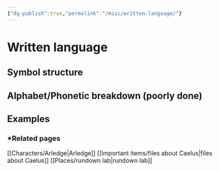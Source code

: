 ```yaml
---
{"dg-publish":true,"permalink":"/misc/written-language/"}
---
```


# Written language
## Symbol structure
## Alphabet/Phonetic breakdown (poorly done)
## Examples
### *Related pages
[[Characters/Arledge\|Arledge]]
[[Important items/files about Caelus\|files about Caelus]]
[[Places/rundown lab\|rundown lab]]
